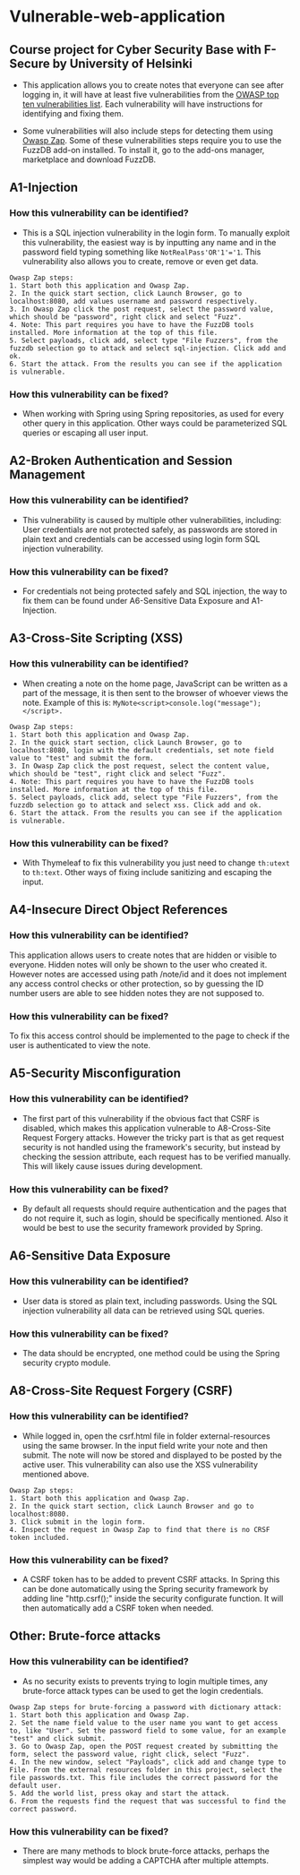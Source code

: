 # Vulnerable-web-application
## Course project for Cyber Security Base with F-Secure by University of Helsinki

- This application allows you to create notes that everyone can see after logging in, it will have at least five vulnerabilities from the [OWASP top ten vulnerabilities list](https://www.owasp.org/index.php/Top_10_2013-Top_10). Each vulnerability will have instructions for identifying and fixing them.

- Some vulnerabilities will also include steps for detecting them using [Owasp Zap](https://www.owasp.org/index.php/Main_Page). Some of these vulnerabilities steps require you to use the FuzzDB add-on installed. To install it, go to the add-ons manager, marketplace and download FuzzDB.

## A1-Injection
### How this vulnerability can be identified?
* This is a SQL injection vulnerability in the login form. To manually exploit this vulnerability, the easiest way is by inputting any name and in the password field typing something like ```NotRealPass'OR'1'='1```. This vulnerability also allows you to create, remove or even get data.
```
Owasp Zap steps:
1. Start both this application and Owasp Zap.
2. In the quick start section, click Launch Browser, go to localhost:8080, add values username and password respectively.
3. In Owasp Zap click the post request, select the password value, which should be "password", right click and select "Fuzz".
4. Note: This part requires you have to have the FuzzDB tools installed. More information at the top of this file.
5. Select payloads, click add, select type "File Fuzzers", from the fuzzdb selection go to attack and select sql-injection. Click add and ok.
6. Start the attack. From the results you can see if the application is vulnerable.
```
### How this vulnerability can be fixed?
* When working with Spring using Spring repositories, as used for every other query in this application. Other ways could be parameterized SQL queries or escaping all user input.

## A2-Broken Authentication and Session Management
### How this vulnerability can be identified?
* This vulnerability is caused by multiple other vulnerabilities, including: User credentials are not protected safely, as passwords are stored in plain text and credentials can be accessed using login form SQL injection vulnerability. 
### How this vulnerability can be fixed?
* For credentials not being protected safely and SQL injection, the way to fix them can be found under A6-Sensitive Data Exposure and A1-Injection.

## A3-Cross-Site Scripting (XSS)
### How this vulnerability can be identified?
* When creating a note on the home page, JavaScript can be written as a part of the message, it is then sent to the browser of whoever views the note. Example of this is: ```MyNote<script>console.log("message");</script>.```
```
Owasp Zap steps:
1. Start both this application and Owasp Zap.
2. In the quick start section, click Launch Browser, go to localhost:8080, login with the default credentials, set note field value to "test" and submit the form.
3. In Owasp Zap click the post request, select the content value, which should be "test", right click and select "Fuzz".
4. Note: This part requires you have to have the FuzzDB tools installed. More information at the top of this file.
5. Select payloads, click add, select type "File Fuzzers", from the fuzzdb selection go to attack and select xss. Click add and ok.
6. Start the attack. From the results you can see if the application is vulnerable.
```
### How this vulnerability can be fixed?
* With Thymeleaf to fix this vulnerability you just need to change ```th:utext``` to ```th:text```. Other ways of fixing include sanitizing and escaping the input.

## A4-Insecure Direct Object References
### How this vulnerability can be identified?
This application allows users to create notes that are hidden or visible to everyone. Hidden notes will only be shown to the user who created it. However notes are accessed using path /note/id and it does not implement any access control checks or other protection, so by guessing the ID number users are able to see hidden notes they are not supposed to. 
### How this vulnerability can be fixed?
To fix this access control should be implemented to the page to check if the user is authenticated to view the note.

## A5-Security Misconfiguration
### How this vulnerability can be identified?
* The first part of this vulnerability if the obvious fact that CSRF is disabled, which makes this application vulnerable to A8-Cross-Site Request Forgery attacks. However the tricky part is that as get request security is not handled using the framework's security, but instead by checking the session attribute, each request has to be verified manually. This will likely cause issues during development.
### How this vulnerability can be fixed?
* By default all requests should require authentication and the pages that do not require it, such as login, should be specifically mentioned. Also it would be best to use the security framework provided by Spring.

## A6-Sensitive Data Exposure
### How this vulnerability can be identified?
* User data is stored as plain text, including passwords. Using the SQL injection vulnerability all data can be retrieved using SQL queries.
### How this vulnerability can be fixed?
* The data should be encrypted, one method could be using the Spring security crypto module.

## A8-Cross-Site Request Forgery (CSRF)
### How this vulnerability can be identified?
* While logged in, open the csrf.html file in folder external-resources using the same browser. In the input field write your note and then submit. The note will now be stored and displayed to be posted by the active user. This vulnerability can also use the XSS vulnerability mentioned above.
```
Owasp Zap steps:
1. Start both this application and Owasp Zap.
2. In the quick start section, click Launch Browser and go to localhost:8080.
3. Click submit in the login form.
4. Inspect the request in Owasp Zap to find that there is no CRSF token included.
```
### How this vulnerability can be fixed?
* A CSRF token has to be added to prevent CSRF attacks. In Spring this can be done automatically using the Spring security framework by adding line "http.csrf();" inside the security configurate function. It will then automatically add a CSRF token when needed.

## Other: Brute-force attacks
### How this vulnerability can be identified?
* As no security exists to prevents trying to login multiple times, any brute-force attack types can be used to get the login credentials.
```
Owasp Zap steps for brute-forcing a password with dictionary attack:
1. Start both this application and Owasp Zap.
2. Set the name field value to the user name you want to get access to, like "User". Set the password field to some value, for an example "test" and click submit.
3. Go to Owasp Zap, open the POST request created by submitting the form, select the password value, right click, select "Fuzz".
4. In the new window, select "Payloads", click add and change type to File. From the external resources folder in this project, select the file passwords.txt. This file includes the correct password for the default user.
5. Add the world list, press okay and start the attack.
6. From the requests find the request that was successful to find the correct password.
```
### How this vulnerability can be fixed?
* There are many methods to block brute-force attacks, perhaps the simplest way would be adding a CAPTCHA after multiple attempts.
